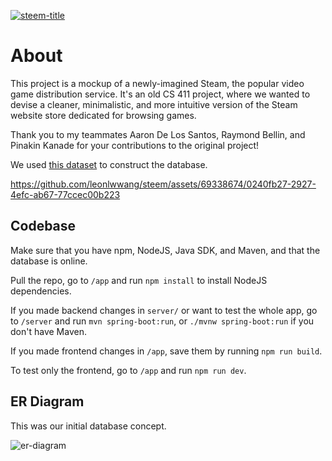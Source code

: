 [![steem-title](https://github.com/leonlwwang/steem/assets/69338674/3ca36112-fec8-4798-9bb5-80798eddb64c)](https://steem.herokuapp.com/)

# About

This project is a mockup of a newly-imagined Steam, the popular video game distribution service. It's an old CS 411 project, where we wanted to devise a cleaner, minimalistic, and more intuitive version of the Steam website store dedicated for browsing games.

Thank you to my teammates Aaron De Los Santos, Raymond Bellin, and Pinakin Kanade for your contributions to the original project!

We used [this dataset](https://data.world/craigkelly/steam-game-data) to construct the database.



https://github.com/leonlwwang/steem/assets/69338674/0240fb27-2927-4efc-ab67-77ccec00b223



## Codebase
Make sure that you have npm, NodeJS, Java SDK, and Maven, and that the database is online.

Pull the repo, go to `/app` and run `npm install` to install NodeJS dependencies.

If you made backend changes in `server/` or want to test the whole app, go to `/server` and run `mvn spring-boot:run`, or `./mvnw spring-boot:run` if you don't have Maven.

If you made frontend changes in `/app`, save them by running `npm run build`.

To test only the frontend, go to `/app` and run `npm run dev`.

## ER Diagram
This was our initial database concept.

![er-diagram](https://github.com/leonlwwang/steem/assets/69338674/392e9d52-1252-4e84-8d49-5ae94c9da227)
